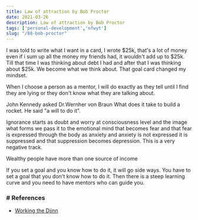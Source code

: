 ```yaml
---
title: Law of attraction by Bob Proctor
date: 2021-03-26
description: Law of attraction by Bob Proctor
tags: ['personal-development','nfwyt']
slug: "/88-bob-proctor"
---
```


I was told to write what I want in a card, I wrote $25k, that's a lot of money even if i sum up all the money my friends had, it wouldn't add up to $25k. Till that time I was thinking about debt I had and after that I was thinking about $25k. We become what we think about. That goal card changed my mindset. 

When I choose a person as a mentor, I will do exactly as they tell until I find they are lying or they don't know what they are talking about.

John Kennedy asked Dr.Wernher von Braun What does it take to build a rocket. He said "a will to do it". 

Ignorance starts as doubt and worry at consciousness level and the image what forms we pass it to the emotional mind that becomes fear and that fear is expressed through the body as anxiety and anxiety is not expressed it is suppressed and that suppression becomes depression. This is a very negative track. 

Wealthy people have more than one source of income

If you set a goal and you know how to do it, it will go side ways. You have to set a goal that you don't know how to do it. Then there is a steep learning curve and you need to have mentors who can guide you. 


### # References
* [Working the Djinn](42-working-the-djinn)